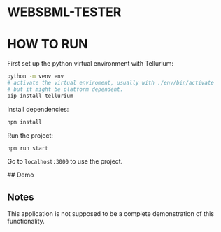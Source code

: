 # WEBSBML-TESTER

# HOW TO RUN
First set up the python virtual environment with Tellurium:

```bash
python -m venv env
# activate the virtual enviroment, usually with ./env/bin/activate
# but it might be platform dependent.
pip install tellurium
```

Install dependencies:
```bash
npm install
```

Run the project:
```bash
npm run start
```

Go to `localhost:3000` to use the project.

## Demo


## Notes
This application is not supposed to be a complete demonstration of this functionality. 
